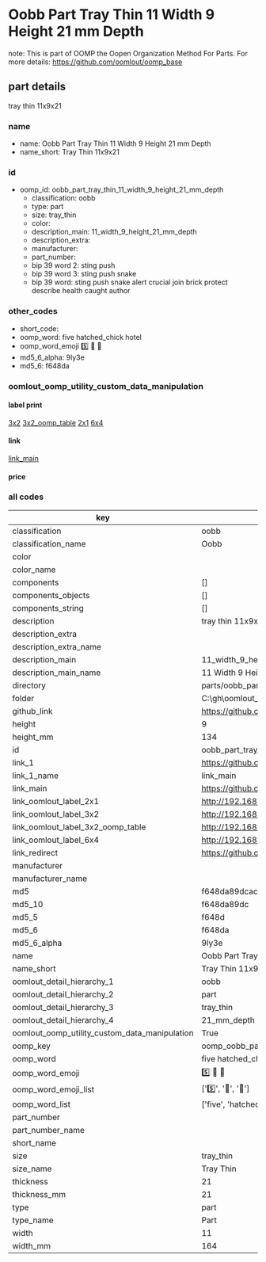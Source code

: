 # Oobb Part Tray Thin 11 Width 9 Height 21 mm Depth  

note: This is part of OOMP the Oopen Organization Method For Parts. For more details: https://github.com/oomlout/oomp_base

##  part details
  



tray thin 11x9x21



### name
* name: Oobb Part Tray Thin 11 Width 9 Height 21 mm Depth
* name_short: Tray Thin 11x9x21 
### id
* oomp_id: oobb_part_tray_thin_11_width_9_height_21_mm_depth
  * classification: oobb
  * type: part
  * size: tray_thin
  * color: 
  * description_main: 11_width_9_height_21_mm_depth
  * description_extra: 
  * manufacturer: 
  * part_number: 
  * bip 39 word 2: sting push
  * bip 39 word 3: sting push snake
  * bip 39 word: sting push snake alert crucial join brick protect describe health caught author

### other_codes
* short_code: 
* oomp_word: five hatched_chick hotel
* oomp_word_emoji :five: :hatched_chick: :hotel:
* md5_6_alpha: 9ly3e
* md5_6: f648da






### oomlout_oomp_utility_custom_data_manipulation
#### label print
[3x2](http://192.168.1.245:1112/?label=oomp%209ly3e)
[3x2_oomp_table](http://192.168.1.108:1112/?label=oomp%209ly3e)
[2x1](http://192.168.1.242:1112/?label=oomp%209ly3e)
[6x4](http://192.168.1.55:1112/?label=oomp%209ly3e)    

#### link

[link_main](https://github.com/oomlout/oomlout_oobb_version_4_generated_parts/tree/main/navigation_oomp/oobb/part/tray_thin/11_width_9_height_21_mm_depth/part)                              

#### price







### all codes 
| key | value |  
| --- | --- |  
| classification | oobb |  
| classification_name | Oobb |  
| color |  |  
| color_name |  |  
| components | [] |  
| components_objects | [] |  
| components_string | [] |  
| description | tray thin 11x9x21 |  
| description_extra |  |  
| description_extra_name |  |  
| description_main | 11_width_9_height_21_mm_depth |  
| description_main_name | 11 Width 9 Height 21 mm Depth |  
| directory | parts/oobb_part_tray_thin_11_width_9_height_21_mm_depth |  
| folder | C:\gh\oomlout_oobb_version_4_generated_parts\parts\oobb_part_tray_thin_11_width_9_height_21_mm_depth |  
| github_link | https://github.com/oomlout/oomlout_oomp_part_src/tree/main/parts/oobb_part_tray_thin_11_width_9_height_21_mm_depth |  
| height | 9 |  
| height_mm | 134 |  
| id | oobb_part_tray_thin_11_width_9_height_21_mm_depth |  
| link_1 | https://github.com/oomlout/oomlout_oobb_version_4_generated_parts/tree/main/navigation_oomp/oobb/part/tray_thin/11_width_9_height_21_mm_depth/part |  
| link_1_name | link_main |  
| link_main | https://github.com/oomlout/oomlout_oobb_version_4_generated_parts/tree/main/navigation_oomp/oobb/part/tray_thin/11_width_9_height_21_mm_depth/part |  
| link_oomlout_label_2x1 | http://192.168.1.242:1112/?label=oomp%209ly3e |  
| link_oomlout_label_3x2 | http://192.168.1.245:1112/?label=oomp%209ly3e |  
| link_oomlout_label_3x2_oomp_table | http://192.168.1.108:1112/?label=oomp%209ly3e |  
| link_oomlout_label_6x4 | http://192.168.1.55:1112/?label=oomp%209ly3e |  
| link_redirect | https://github.com/oomlout/oomlout_oobb_version_4_generated_parts/tree/main/parts/oobb_tray_thin_11_09_21 |  
| manufacturer |  |  
| manufacturer_name |  |  
| md5 | f648da89dcaca375e09a30639a6baeaf |  
| md5_10 | f648da89dc |  
| md5_5 | f648d |  
| md5_6 | f648da |  
| md5_6_alpha | 9ly3e |  
| name | Oobb Part Tray Thin 11 Width 9 Height 21 mm Depth |  
| name_short | Tray Thin 11x9x21  |  
| oomlout_detail_hierarchy_1 | oobb |  
| oomlout_detail_hierarchy_2 | part |  
| oomlout_detail_hierarchy_3 | tray_thin |  
| oomlout_detail_hierarchy_4 | 21_mm_depth |  
| oomlout_oomp_utility_custom_data_manipulation | True |  
| oomp_key | oomp_oobb_part_tray_thin_11_width_9_height_21_mm_depth |  
| oomp_word | five hatched_chick hotel |  
| oomp_word_emoji | :five: :hatched_chick: :hotel: |  
| oomp_word_emoji_list | [':five:', ':hatched_chick:', ':hotel:'] |  
| oomp_word_list | ['five', 'hatched_chick', 'hotel'] |  
| part_number |  |  
| part_number_name |  |  
| short_name |  |  
| size | tray_thin |  
| size_name | Tray Thin |  
| thickness | 21 |  
| thickness_mm | 21 |  
| type | part |  
| type_name | Part |  
| width | 11 |  
| width_mm | 164 |  
